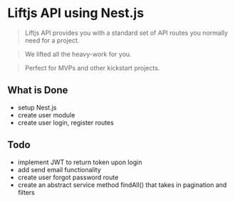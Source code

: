 # Liftjs API using Nest.js

> Liftjs API provides you with a standard set of API routes you normally need for a project.

> We lifted all the heavy-work for you.

> Perfect for MVPs and other kickstart projects.


## What is Done
- setup Nest.js
- create user module
- create user login, register routes

## Todo
- implement JWT to return token upon login
- add send email functionality
- create user forgot password route
- create an abstract service method findAll() that takes in pagination and filters

